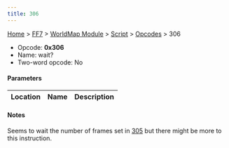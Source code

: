 ```yaml
---
title: 306
---
```


[Home](Main%20Page.md) > [FF7](FF7.md) > [WorldMap Module](FF7/WorldMap%20Module.md) > [Script](FF7/WorldMap%20Module/Script.md) > [Opcodes](FF7/WorldMap%20Module/Script/Opcodes.md) > 306

-   Opcode: **0x306**
-   Name: wait?
-   Two-word opcode: No

#### Parameters

| Location | Name | Description |
|:--------:|:----:|:-----------:|

#### Notes

Seems to wait the number of frames set in [305][] but there might be
more to this instruction.

  [305]: FF7/WorldMap%20Module/Script/Opcodes/305.md "wikilink"
